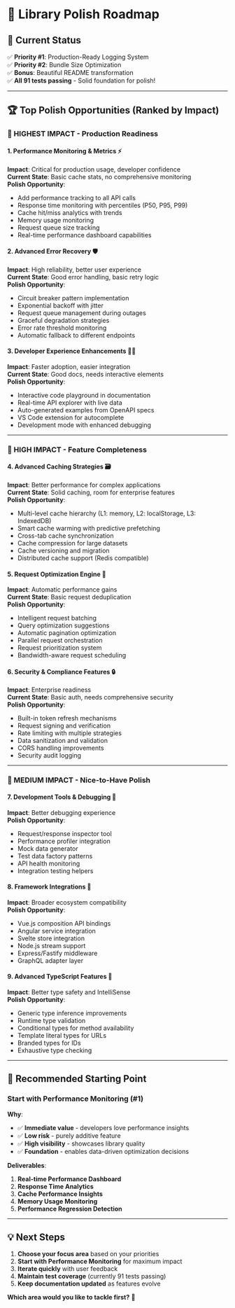 # 🎨 Library Polish Roadmap

## 🎯 **Current Status**
✅ **Priority #1**: Production-Ready Logging System  
✅ **Priority #2**: Bundle Size Optimization  
✅ **Bonus**: Beautiful README transformation  
✅ **All 91 tests passing** - Solid foundation for polish!

---

## 🏆 **Top Polish Opportunities (Ranked by Impact)**

### **🥇 HIGHEST IMPACT - Production Readiness**

#### **1. Performance Monitoring & Metrics** ⚡
**Impact**: Critical for production usage, developer confidence  
**Current State**: Basic cache stats, no comprehensive monitoring  
**Polish Opportunity**: 
- Add performance tracking to all API calls
- Response time monitoring with percentiles (P50, P95, P99)
- Cache hit/miss analytics with trends
- Memory usage monitoring
- Request queue size tracking
- Real-time performance dashboard capabilities

#### **2. Advanced Error Recovery** 🛡️
**Impact**: High reliability, better user experience  
**Current State**: Good error handling, basic retry logic  
**Polish Opportunity**:
- Circuit breaker pattern implementation
- Exponential backoff with jitter
- Request queue management during outages
- Graceful degradation strategies
- Error rate threshold monitoring
- Automatic fallback to different endpoints

#### **3. Developer Experience Enhancements** 👨‍💻
**Impact**: Faster adoption, easier integration  
**Current State**: Good docs, needs interactive elements  
**Polish Opportunity**:
- Interactive code playground in documentation
- Real-time API explorer with live data
- Auto-generated examples from OpenAPI specs
- VS Code extension for autocomplete
- Development mode with enhanced debugging

---

### **🥈 HIGH IMPACT - Feature Completeness**

#### **4. Advanced Caching Strategies** 🗃️
**Impact**: Better performance for complex applications  
**Current State**: Solid caching, room for enterprise features  
**Polish Opportunity**:
- Multi-level cache hierarchy (L1: memory, L2: localStorage, L3: IndexedDB)
- Smart cache warming with predictive prefetching
- Cross-tab cache synchronization
- Cache compression for large datasets
- Cache versioning and migration
- Distributed cache support (Redis compatible)

#### **5. Request Optimization Engine** 🚀
**Impact**: Automatic performance gains  
**Current State**: Basic request deduplication  
**Polish Opportunity**:
- Intelligent request batching
- Query optimization suggestions
- Automatic pagination optimization
- Parallel request orchestration
- Request prioritization system
- Bandwidth-aware request scheduling

#### **6. Security & Compliance Features** 🔒
**Impact**: Enterprise readiness  
**Current State**: Basic auth, needs comprehensive security  
**Polish Opportunity**:
- Built-in token refresh mechanisms
- Request signing and verification
- Rate limiting with multiple strategies
- Data sanitization and validation
- CORS handling improvements
- Security audit logging

---

### **🥉 MEDIUM IMPACT - Nice-to-Have Polish**

#### **7. Development Tools & Debugging** 🔧
**Impact**: Better debugging experience  
**Polish Opportunity**:
- Request/response inspector tool
- Performance profiler integration
- Mock data generator
- Test data factory patterns
- API health monitoring
- Integration testing helpers

#### **8. Framework Integrations** 🔌
**Impact**: Broader ecosystem compatibility  
**Polish Opportunity**:
- Vue.js composition API bindings
- Angular service integration
- Svelte store integration
- Node.js stream support
- Express/Fastify middleware
- GraphQL adapter layer

#### **9. Advanced TypeScript Features** 📝
**Impact**: Better type safety and IntelliSense  
**Polish Opportunity**:
- Generic type inference improvements
- Runtime type validation
- Conditional types for method availability
- Template literal types for URLs
- Branded types for IDs
- Exhaustive type checking

---

## 🎯 **Recommended Starting Point**

### **Start with Performance Monitoring (#1)** 
**Why**: 
- ✅ **Immediate value** - developers love performance insights
- ✅ **Low risk** - purely additive feature 
- ✅ **High visibility** - showcases library quality
- ✅ **Foundation** - enables data-driven optimization decisions

**Deliverables**:
1. **Real-time Performance Dashboard**
2. **Response Time Analytics** 
3. **Cache Performance Insights**
4. **Memory Usage Monitoring**
5. **Performance Regression Detection**

---

## 💡 **Next Steps**

1. **Choose your focus area** based on your priorities
2. **Start with Performance Monitoring** for maximum impact
3. **Iterate quickly** with user feedback
4. **Maintain test coverage** (currently 91 tests passing)
5. **Keep documentation updated** as features evolve

**Which area would you like to tackle first?** 🚀
